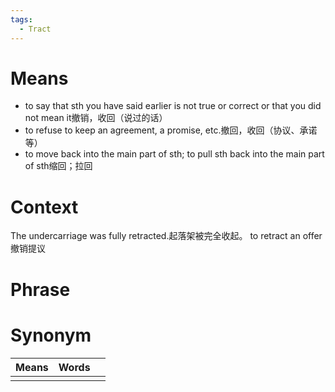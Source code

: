 ```yaml
---
tags:
  - Tract
---
```

# Means
- to say that sth you have said earlier is not true or correct or that you did not mean it撤销，收回（说过的话）
- to refuse to keep an agreement, a promise, etc.撤回，收回（协议、承诺等）
- to move back into the main part of sth; to pull sth back into the main part of sth缩回；拉回
# Context
The undercarriage was fully retracted.起落架被完全收起。
to retract an offer撤销提议
# Phrase

# Synonym
| Means | Words |     |
| ----- | ----- | --- |
|       |       |     |
